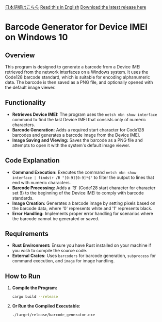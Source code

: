 [日本語版はこちら](README_ja.md)
[Read this in English](README.md)
[Download the latest release here](https://github.com/abclf5566/barcode_generator/releases/download/release/barcode_generator.zip)

# Barcode Generator for Device IMEI on Windows 10

## Overview
This program is designed to generate a barcode from a Device IMEI retrieved from the network interfaces on a Windows system. It uses the Code128 barcode standard, which is suitable for encoding alphanumeric data. The barcode is then saved as a PNG file, and optionally opened with the default image viewer.

## Functionality
- **Retrieves Device IMEI:** The program uses the `netsh mbn show interface` command to find the last Device IMEI that consists only of numeric characters.
- **Barcode Generation:** Adds a required start character for Code128 barcodes and generates a barcode image from the Device IMEI.
- **Image Saving and Viewing:** Saves the barcode as a PNG file and attempts to open it with the system's default image viewer.

## Code Explanation
- **Command Execution:** Executes the command `netsh mbn show interface | findstr /R "[0-9][0-9]*$"` to filter the output to lines that end with numeric characters.
- **Barcode Processing:** Adds a 'Ɓ' (Code128 start character for character set B) to the beginning of the Device IMEI to comply with barcode standards.
- **Image Creation:** Generates a barcode image by setting pixels based on the barcode data, where '0' represents white and '1' represents black.
- **Error Handling:** Implements proper error handling for scenarios where the barcode cannot be generated or saved.

## Requirements
- **Rust Environment:** Ensure you have Rust installed on your machine if you wish to compile the source code.
- **External Crates:** Uses `barcoders` for barcode generation, `subprocess` for command execution, and `image` for image handling.

## How to Run
1. **Compile the Program:**
   ```bash
   cargo build --release
2. **Or Run the Compiled Executable:**
   ```bash
   ./target/release/barcode_generator.exe
